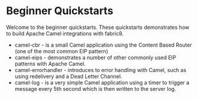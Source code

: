 Beginner Quickstarts
====================

Welcome to the beginner quickstarts. These quickstarts demonstrates how to build Apache Camel integrations with fabric8.

* camel-cbr - is a small Camel application using the Content Based Router (one of the most common EIP pattern)
* camel-eips - demonstrates a number of other commonly used EIP patterns with Apache Camel.
* camel-errorhandler - introduces to error handling with Camel, such as using redelivery and a Dead Letter Channel.
* camel-log - is a very simple Camel application using a timer to trigger a message every 5th second which is then written to the server log.

